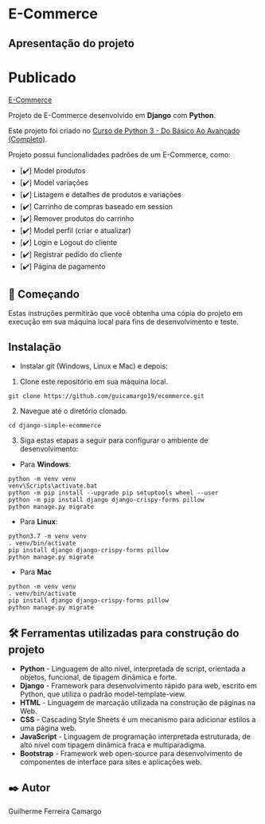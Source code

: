 # E-Commerce

## Apresentação do projeto



# Publicado

[E-Commerce](https://ecommerce.gtatelie.com.br)

Projeto de E-Commerce desenvolvido em **Django** com **Python**.

Este projeto foi criado no [Curso de Python 3 - Do Básico Ao Avançado (Completo)](https://www.udemy.com/course/python-3-do-zero-ao-avancado/).

Projeto possui funcionalidades padrões de um E-Commerce, como:

- [✔️] Model produtos
- [✔️] Model variações
- [✔️] Listagem e detalhes de produtos e variações
- [✔️] Carrinho de compras baseado em session
- [✔️] Remover produtos do carrinho
- [✔️] Model perfil (criar e atualizar)
- [✔️] Login e Logout do cliente
- [✔️] Registrar pedido do cliente
- [✔️] Página de pagamento

## 🚀 Começando

Estas instruções permitirão que você obtenha uma cópia do projeto em execução em sua máquina local para fins de
desenvolvimento e teste.

## Instalação

- Instalar git (Windows, Linux e Mac) e depois:

1. Clone este repositório em sua máquina local.

```
git clone https://github.com/guicamargo19/ecommerce.git
```

2. Navegue até o diretório clonado.

```
cd django-simple-ecommerce
```

3. Siga estas etapas a seguir para configurar o ambiente de desenvolvimento:

- Para **Windows**:

```
python -m venv venv
venv\Scripts\activate.bat
python -m pip install --upgrade pip setuptools wheel --user
python -m pip install django django-crispy-forms pillow
python manage.py migrate
```

- Para **Linux**:

```
python3.7 -m venv venv
. venv/bin/activate
pip install django django-crispy-forms pillow
python manage.py migrate
```

- Para **Mac**

```
python -m venv venv
. venv/bin/activate
pip install django django-crispy-forms pillow
python manage.py migrate
```

## 🛠️ Ferramentas utilizadas para construção do projeto

* **Python** - Linguagem de alto nível, interpretada de script, orientada a objetos, funcional, de tipagem dinâmica e forte.
* **Django** - Framework para desenvolvimento rápido para web, escrito em Python, que utiliza o padrão model-template-view.
* **HTML** - Linguagem de marcação utilizada na construção de páginas na Web.
* **CSS** - Cascading Style Sheets é um mecanismo para adicionar estilos a uma página web.
* **JavaScript** - Linguagem de programação interpretada estruturada, de alto nível com tipagem dinâmica fraca e multiparadigma.
* **Bootstrap** - Framework web open-source para desenvolvimento de componentes de interface para sites e aplicações web.

## ✒️ Autor

Guilherme Ferreira Camargo
